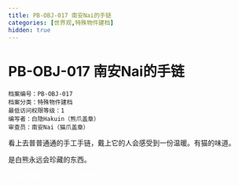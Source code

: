```yaml
---
title: PB-OBJ-017 南安Nai的手链
categories: [世界观,特殊物件建档]
hidden: true
---
```


# PB-OBJ-017 南安Nai的手链

```
档案编号：PB-OBJ-017
档案分类：特殊物件建档
最低访问权限等级：1
编写者：白隐Hakuin（熊爪盖章）
审查员：南安Nai（猫爪盖章）
```

看上去普普通通的手工手链，戴上它的人会感受到一份温暖。有猫的味道。

是白熊永远会珍藏的东西。

<div style="color: white;">（纸质档案上面的口水印隐约可见）</div>

<!--

诶嘿嘿要开始在这里发电了哦

南安！稀饭你嘿嘿诶嘿嘿嘿嘶哈（流口水）

(੭ ˃̶͈̀ ω ˂̶͈́)੭⁾⁾

-->